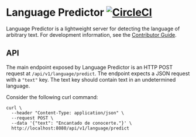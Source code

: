 # Language Predictor [![CircleCI](https://circleci.com/gh/NLPKit/LanguagePredictor.svg?style=svg)](https://circleci.com/gh/NLPKit/LanguagePredictor)

Language Predictor is a lightweight server for detecting the language of arbitrary text. For development information, see the [Contributor Guide](./CONTRIBUTING.md).

## API

The main endpoint exposed by Language Predictor is an HTTP POST request at `/api/v1/language/predict`. The endpoint expects a JSON request with a `"text"` key. The text key should contain text in an undetermined language.

Consider the following curl command:

```
curl \
  --header "Content-Type: application/json" \
  --request POST \
  --data '{"text": "Encantado de conocerte."}' \
  http://localhost:8080/api/v1/language/predict
```
